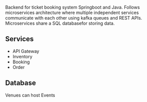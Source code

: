 Backend for ticket booking system Springboot and Java. Follows microservices architecture where multiple independent services communicate with each other using kafka queues and REST APIs.
Microservices share a SQL databasefor storing data.

## Services

- API Gateway
- Inventory
- Booking
- Order

## Database

Venues can host Events